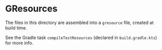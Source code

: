 # GResources

The files in this directory are assembled into a `gresource` file, created at build time.

See the Gradle task `compileTestResources` (declared in `build.gradle.kts`) for more info.
